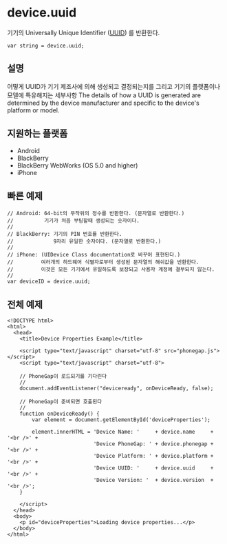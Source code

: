 device.uuid
===========

기기의 Universally Unique Identifier ([UUID](http://en.wikipedia.org/wiki/Universally_Unique_Identifier)) 를 반환한다.

    var string = device.uuid;
    
설명
-----------

어떻게 UUID가 기기 제조사에 의해 생성되고 결정되는지를 그리고 기기의 플랫폼이나 모델에 특유해지는 세부사항
The details of how a UUID is generated are determined by the device manufacturer and specific to the device's platform or model.

지원하는 플랫폼
-------------------

- Android
- BlackBerry
- BlackBerry WebWorks (OS 5.0 and higher)
- iPhone

빠른 예제
-------------

    // Android: 64-bit의 무작위의 정수를 반환한다. (문자열로 반환한다.)
    //          기기가 처음 부팅할때 생성되는 숫자이다.
    //
    // BlackBerry: 기기의 PIN 번호를 반환한다.
    //             9자리 유일한 숫자이다. (문자열로 반환한다.)
    //
    // iPhone: (UIDevice Class documentation로 바꾸어 표현된다.)
    //         여러개의 하드웨어 식별자로부터 생성된 문자열의 해쉬값을 반환한다.
    //         이것은 모든 기기에서 유일하도록 보장되고 사용자 계정에 결부되지 않는다.
    //
    var deviceID = device.uuid;

전체 예제
------------

    <!DOCTYPE html>
    <html>
      <head>
        <title>Device Properties Example</title>

        <script type="text/javascript" charset="utf-8" src="phonegap.js"></script>
        <script type="text/javascript" charset="utf-8">

        // PhoneGap이 로드되기를 기다린다
        //
        document.addEventListener("deviceready", onDeviceReady, false);

        // PhoneGap이 준비되면 호출된다
        //
        function onDeviceReady() {
            var element = document.getElementById('deviceProperties');
    
            element.innerHTML = 'Device Name: '     + device.name     + '<br />' + 
                                'Device PhoneGap: ' + device.phonegap + '<br />' + 
                                'Device Platform: ' + device.platform + '<br />' + 
                                'Device UUID: '     + device.uuid     + '<br />' + 
                                'Device Version: '  + device.version  + '<br />';
        }

        </script>
      </head>
      <body>
        <p id="deviceProperties">Loading device properties...</p>
      </body>
    </html>
